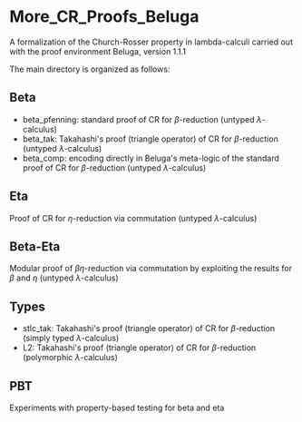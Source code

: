# More_CR_Proofs_Beluga
A formalization of the Church-Rosser property in lambda-calculi carried out with the proof environment Beluga, version 1.1.1

The main directory is organized as follows:
## Beta
- beta_pfenning: standard proof of CR for $\beta$-reduction (untyped $\lambda$-calculus)
- beta_tak: Takahashi's proof (triangle operator) of CR for $\beta$-reduction (untyped $\lambda$-calculus)
- beta_comp: encoding directly in Beluga's meta-logic of the standard proof of CR for $\beta$-reduction (untyped $\lambda$-calculus)
## Eta
Proof of CR for $\eta$-reduction via commutation (untyped $\lambda$-calculus)
## Beta-Eta
Modular proof of $\beta\eta$-reduction via commutation by exploiting the results for $\beta$ and $\eta$ (untyped $\lambda$-calculus)
## Types
- stlc_tak: Takahashi's proof (triangle operator) of CR for $\beta$-reduction (simply typed $\lambda$-calculus)
- L2: Takahashi's proof (triangle operator) of CR for $\beta$-reduction (polymorphic $\lambda$-calculus)
## PBT
Experiments with property-based testing for beta and eta
